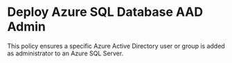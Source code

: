 # Deploy Azure SQL Database AAD Admin

This policy ensures a specific Azure Active Directory user or group is added as administrator to an Azure SQL Server.